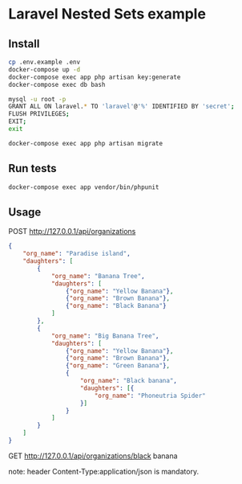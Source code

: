 # Laravel Nested Sets example
## Install

```bash
cp .env.example .env
docker-compose up -d
docker-compose exec app php artisan key:generate
docker-compose exec db bash

mysql -u root -p
GRANT ALL ON laravel.* TO 'laravel'@'%' IDENTIFIED BY 'secret';
FLUSH PRIVILEGES;
EXIT;
exit

docker-compose exec app php artisan migrate
```

## Run tests
```bash
docker-compose exec app vendor/bin/phpunit
```

## Usage
POST http://127.0.0.1/api/organizations
```json
{
	"org_name": "Paradise island",
	"daughters": [
		{
			"org_name": "Banana Tree",
			"daughters": [
				{"org_name": "Yellow Banana"},
				{"org_name": "Brown Banana"},
				{"org_name": "Black Banana"}
			]
		},
		{
			"org_name": "Big Banana Tree",
			"daughters": [
				{"org_name": "Yellow Banana"},
				{"org_name": "Brown Banana"},
				{"org_name": "Green Banana"},
				{
					"org_name": "Black banana",
					"daughters": [{
						"org_name": "Phoneutria Spider"
					}]
				}
			]	
		}
	]
}
```

GET http://127.0.0.1/api/organizations/black banana

note: header Content-Type:application/json is mandatory.